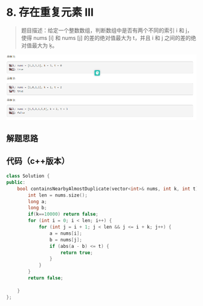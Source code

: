 # 8. 存在重复元素 III

>题目描述：给定一个整数数组，判断数组中是否有两个不同的索引 i 和 j，使得 nums [i] 和 nums [j] 的差的绝对值最大为 t，并且 i 和 j 之间的差的绝对值最大为 ķ。

![示例](images\二叉搜索树_8.png)

## 解题思路


## 代码（c++版本）

```c++
class Solution {
public:
    bool containsNearbyAlmostDuplicate(vector<int>& nums, int k, int t) {
        int len = nums.size();
        long a;
        long b;
        if(k==10000) return false;
        for (int i = 0; i < len; i++) {
            for (int j = i + 1; j < len && j <= i + k; j++) {
                a = nums[i];
                b = nums[j];
                if (abs(a - b) <= t) {
                    return true;
                }
            }
        }
        return false;

    }
};
```
